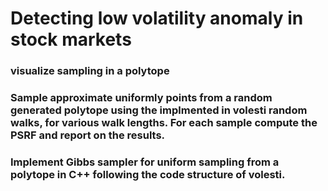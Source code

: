 # Detecting low volatility anomaly in stock markets

### visualize sampling in a polytope 
### Sample approximate uniformly points from a random generated polytope using the implmented in volesti random walks, for various walk lengths. For each sample compute the PSRF and report on the results.
### Implement Gibbs sampler for uniform sampling from a polytope in C++ following the code structure of volesti.
